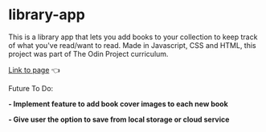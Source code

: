 # library-app

This is a library app that lets you add books to your collection to keep track of what you've read/want to read. Made in Javascript, CSS and HTML, this project was part of The Odin Project curriculum. 

[Link to page](https://hopac1.github.io/library-app/) 👈


Future To Do: 

**- Implement feature to add book cover images to each new book**

**- Give user the option to save from local storage or cloud service**
